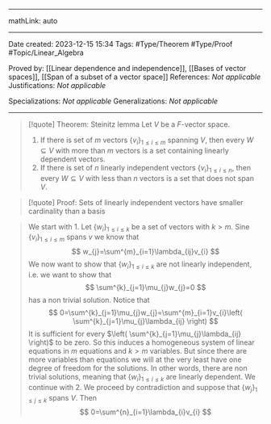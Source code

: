 
---

mathLink: auto

---
Date created: 2023-12-15 15:34
Tags: #Type/Theorem  #Type/Proof #Topic/Linear_Algebra 

Proved by: [[Linear dependence and independence]], [[Bases of vector spaces]], [[Span of a subset of a vector space]]
References: _Not applicable_
Justifications: _Not applicable_

Specializations: _Not applicable_
Generalizations: _Not applicable_

---  

> [!quote] Theorem: Steinitz lemma
> Let $V$ be a $F$-vector space. 
> 1. If there is set of $m$ vectors $\{ v_{i} \}_{1\leq i\leq m}$ spanning $V$, then every $W\subseteq V$ with more than $m$ vectors is a set containing linearly dependent vectors.
> 2. If there is set of $n$ linearly independent vectors $\{ v_{i} \}_{1\leq i\leq n}$, then every $W\subseteq V$ with less than $n$ vectors is a set that does not span $V$.

>[!quote] Proof: Sets of linearly independent vectors have smaller cardinality than a basis


>We start with 1. Let $\{ w_{i} \}_{1\leq i\leq k}$ be a set of vectors with $k>m$. Sine $\{ v_{i} \}_{1\leq i\leq m}$ spans $v$ we know that $$ w_{j}=\sum^{m}_{i=1}\lambda_{ij}v_{i} $$We now want to show that $\{ w_{i} \}_{1\leq i\leq k}$ are not linearly independent, i.e. we want to show that $$ \sum^{k}_{j=1}\mu_{j}w_{j}=0 $$ has a non trivial solution. Notice that $$ 0=\sum^{k}_{j=1}\mu_{j}w_{j}=\sum^{m}_{i=1}v_{i}\left( \sum^{k}_{j=1}\mu_{j}\lambda_{ij} \right) $$It is sufficient for every $\left( \sum^{k}_{j=1}\mu_{j}\lambda_{ij} \right)$ to be zero. So this induces a homogeneous system of linear equations in $m$ equations and $k>m$ variables. But since there are more variables than equations we will at the very least have one degree of freedom for the solutions. In other words, there are non trivial solutions, meaning that $\{ w_{i} \}_{1\leq i\leq k}$ are linearly dependent. We continue with 2. We proceed by contradiction and suppose that $\{ w_{j} \}_{1\leq j\leq k}$ spans $V$. Then $$ 0=\sum^{n}_{i=1}\lambda_{i}v_{i} $$
